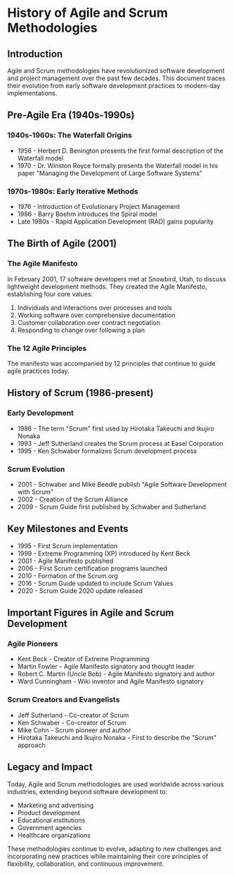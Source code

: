 # History of Agile and Scrum Methodologies

## Introduction
Agile and Scrum methodologies have revolutionized software development and project management over the past few decades. This document traces their evolution from early software development practices to modern-day implementations.

## Pre-Agile Era (1940s-1990s)
### 1940s-1960s: The Waterfall Origins
* 1956 - Herbert D. Benington presents the first formal description of the Waterfall model
* 1970 - Dr. Winston Royce formally presents the Waterfall model in his paper "Managing the Development of Large Software Systems"

### 1970s-1980s: Early Iterative Methods
* 1976 - Introduction of Evolutionary Project Management
* 1986 - Barry Boehm introduces the Spiral model
* Late 1980s - Rapid Application Development (RAD) gains popularity

## The Birth of Agile (2001)
### The Agile Manifesto
In February 2001, 17 software developers met at Snowbird, Utah, to discuss lightweight development methods. They created the Agile Manifesto, establishing four core values:

1. Individuals and interactions over processes and tools
2. Working software over comprehensive documentation
3. Customer collaboration over contract negotiation
4. Responding to change over following a plan

### The 12 Agile Principles
The manifesto was accompanied by 12 principles that continue to guide agile practices today.

## History of Scrum (1986-present)
### Early Development
* 1986 - The term "Scrum" first used by Hirotaka Takeuchi and Ikujiro Nonaka
* 1993 - Jeff Sutherland creates the Scrum process at Easel Corporation
* 1995 - Ken Schwaber formalizes Scrum development process

### Scrum Evolution
* 2001 - Schwaber and Mike Beedle publish "Agile Software Development with Scrum"
* 2002 - Creation of the Scrum Alliance
* 2009 - Scrum Guide first published by Schwaber and Sutherland

## Key Milestones and Events
* 1995 - First Scrum implementation
* 1999 - Extreme Programming (XP) introduced by Kent Beck
* 2001 - Agile Manifesto published
* 2006 - First Scrum certification programs launched
* 2010 - Formation of the Scrum.org
* 2016 - Scrum Guide updated to include Scrum Values
* 2020 - Scrum Guide 2020 update released

## Important Figures in Agile and Scrum Development
### Agile Pioneers
* Kent Beck - Creator of Extreme Programming
* Martin Fowler - Agile Manifesto signatory and thought leader
* Robert C. Martin (Uncle Bob) - Agile Manifesto signatory and author
* Ward Cunningham - Wiki inventor and Agile Manifesto signatory

### Scrum Creators and Evangelists
* Jeff Sutherland - Co-creator of Scrum
* Ken Schwaber - Co-creator of Scrum
* Mike Cohn - Scrum pioneer and author
* Hirotaka Takeuchi and Ikujiro Nonaka - First to describe the "Scrum" approach

## Legacy and Impact
Today, Agile and Scrum methodologies are used worldwide across various industries, extending beyond software development to:
* Marketing and advertising
* Product development
* Educational institutions
* Government agencies
* Healthcare organizations

These methodologies continue to evolve, adapting to new challenges and incorporating new practices while maintaining their core principles of flexibility, collaboration, and continuous improvement.

